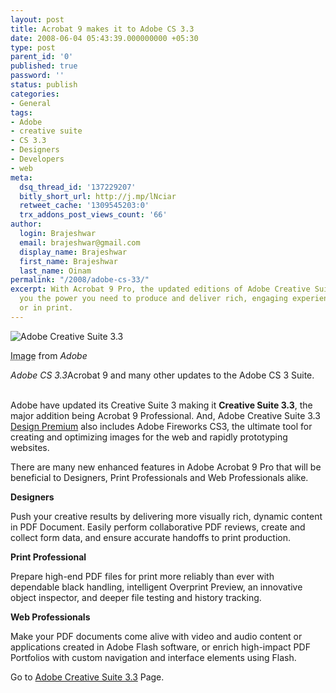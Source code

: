```yaml
---
layout: post
title: Acrobat 9 makes it to Adobe CS 3.3
date: 2008-06-04 05:43:39.000000000 +05:30
type: post
parent_id: '0'
published: true
password: ''
status: publish
categories:
- General
tags:
- Adobe
- creative suite
- CS 3.3
- Designers
- Developers
- web
meta:
  dsq_thread_id: '137229207'
  bitly_short_url: http://j.mp/lNciar
  retweet_cache: '1309545203:0'
  trx_addons_post_views_count: '66'
author:
  login: Brajeshwar
  email: brajeshwar@gmail.com
  display_name: Brajeshwar
  first_name: Brajeshwar
  last_name: Oinam
permalink: "/2008/adobe-cs-33/"
excerpt: With Acrobat 9 Pro, the updated editions of Adobe Creative Suite 3.3 give
  you the power you need to produce and deliver rich, engaging experiences online
  or in print.
---
```

<div class="figure"><img src="{{ site.baseurl }}/assets/2008/06/cs-3.3.jpg" alt="Adobe Creative Suite 3.3" />
<p class="credit"><abbr class="type" title="Image">Image</abbr> from <cite>Adobe</cite></p>
<p class="caption"><em class="title">Adobe CS 3.3</em>Acrobat 9 and many other updates to the Adobe CS 3 Suite.</p>
</div>
<p><!--more--><br />
Adobe have updated its Creative Suite 3 making it <strong>Creative Suite 3.3</strong>, the major addition being Acrobat 9 Professional. And, Adobe Creative Suite 3.3 <a href="http://www.adobe.com/products/creativesuite/design/">Design Premium</a> also includes Adobe Fireworks CS3, the ultimate tool for creating and optimizing images for the web and rapidly prototyping websites.</p>
<p>There are many new enhanced features in Adobe Acrobat 9 Pro that will be beneficial to Designers, Print Professionals and Web Professionals alike.</p>
<p><strong>Designers</strong></p>
<p>Push your creative results by delivering more visually rich, dynamic content in PDF Document. Easily perform collaborative PDF reviews, create and collect form data, and ensure accurate handoffs to print production.</p>
<p><strong>Print Professional</strong></p>
<p>Prepare high-end PDF files for print more reliably than ever with dependable black handling, intelligent Overprint Preview, an innovative object inspector, and deeper file testing and history tracking.</p>
<p><strong>Web Professionals</strong></p>
<p>Make your PDF documents come alive with video and audio content or applications created in Adobe Flash software, or enrich high-impact PDF Portfolios with custom navigation and interface elements using Flash.</p>
<p>Go to <a href="http://www.adobe.com/products/creativesuite/">Adobe Creative Suite 3.3</a> Page.</p>
